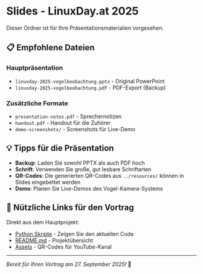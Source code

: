 # Slides - LinuxDay.at 2025

Dieser Ordner ist für Ihre Präsentationsmaterialien vorgesehen.

## 📋 Empfohlene Dateien

### Hauptpräsentation
- `linuxday-2025-vogelbeobachtung.pptx` - Original PowerPoint
- `linuxday-2025-vogelbeobachtung.pdf` - PDF-Export (Backup)

### Zusätzliche Formate
- `presentation-notes.pdf` - Sprechernotizen
- `handout.pdf` - Handout für die Zuhörer
- `demo-screenshots/` - Screenshots für Live-Demo

## 💡 Tipps für die Präsentation

- **Backup**: Laden Sie sowohl PPTX als auch PDF hoch
- **Schrift**: Verwenden Sie große, gut lesbare Schriftarten
- **QR-Codes**: Die generierten QR-Codes aus `../resources/` können in Slides eingebettet werden
- **Demo**: Planen Sie Live-Demos des Vogel-Kamera-Systems

## 🔗 Nützliche Links für den Vortrag

Direkt aus dem Hauptprojekt:
- [Python Skripte](../../../python-skripte/) - Zeigen Sie den aktuellen Code
- [README.md](../../../README.md) - Projektübersicht
- [Assets](../../../assets/) - QR-Codes für YouTube-Kanal

---

*Bereit für Ihren Vortrag am 27. September 2025!* 🎤